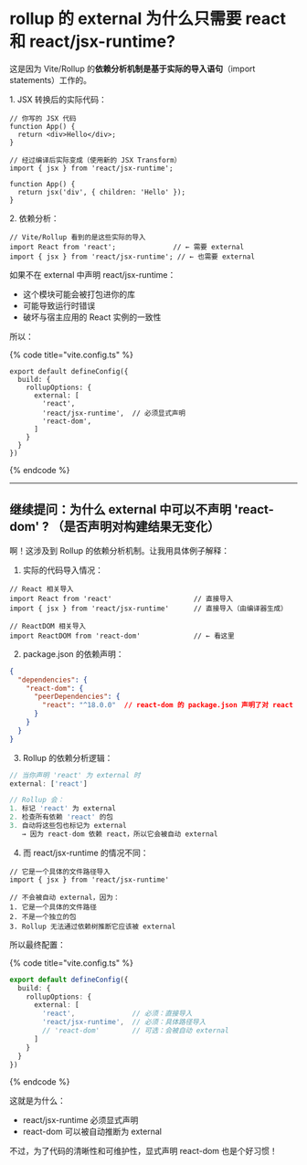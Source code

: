 # rollup 的 external 为什么只需要 react 和 react/jsx-runtime?

这是因为 Vite/Rollup 的**依赖分析机制是基于实际的导入语句**（import statements）工作的。

1\. JSX 转换后的实际代码：

```tsx
// 你写的 JSX 代码
function App() {
  return <div>Hello</div>;
}

// 经过编译后实际变成（使用新的 JSX Transform）
import { jsx } from 'react/jsx-runtime';

function App() {
  return jsx('div', { children: 'Hello' });
}
```

2\. 依赖分析：

```tsx
// Vite/Rollup 看到的是这些实际的导入
import React from 'react';              // ← 需要 external
import { jsx } from 'react/jsx-runtime'; // ← 也需要 external
```

如果不在 external 中声明 react/jsx-runtime：

* 这个模块可能会被打包进你的库
* 可能导致运行时错误
* 破坏与宿主应用的 React 实例的一致性

所以：

{% code title="vite.config.ts" %}
```tsx
export default defineConfig({
  build: {
    rollupOptions: {
      external: [
        'react',
        'react/jsx-runtime',  // 必须显式声明
        'react-dom',
      ]
    }
  }
})
```
{% endcode %}

***

## 继续提问：为什么 external 中可以不声明 'react-dom' ? （是否声明对构建结果无变化）

啊！这涉及到 Rollup 的依赖分析机制。让我用具体例子解释：

1. 实际的代码导入情况：

```tsx
// React 相关导入
import React from 'react'                    // 直接导入
import { jsx } from 'react/jsx-runtime'      // 直接导入（由编译器生成）

// ReactDOM 相关导入
import ReactDOM from 'react-dom'             // ← 看这里
```

2. package.json 的依赖声明：

```json
{
  "dependencies": {
    "react-dom": {
      "peerDependencies": {
        "react": "^18.0.0"  // react-dom 的 package.json 声明了对 react 的依赖
      }
    }
  }
}
```

3. Rollup 的依赖分析逻辑：

```jsx
// 当你声明 'react' 为 external 时
external: ['react']

// Rollup 会：
1. 标记 'react' 为 external
2. 检查所有依赖 'react' 的包
3. 自动将这些包也标记为 external
   → 因为 react-dom 依赖 react，所以它会被自动 external
```

4. 而 react/jsx-runtime 的情况不同：

```tsx
// 它是一个具体的文件路径导入
import { jsx } from 'react/jsx-runtime'

// 不会被自动 external，因为：
1. 它是一个具体的文件路径
2. 不是一个独立的包
3. Rollup 无法通过依赖树推断它应该被 external
```

所以最终配置：

{% code title="vite.config.ts" %}
```typescript
export default defineConfig({
  build: {
    rollupOptions: {
      external: [
        'react',              // 必须：直接导入
        'react/jsx-runtime',  // 必须：具体路径导入
        // 'react-dom'        // 可选：会被自动 external
      ]
    }
  }
})
```
{% endcode %}

这就是为什么：

* react/jsx-runtime 必须显式声明
* react-dom 可以被自动推断为 external

不过，为了代码的清晰性和可维护性，显式声明 react-dom 也是个好习惯！
